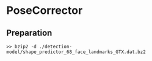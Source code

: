 # PoseCorrector

## Preparation 
`>> bzip2 -d ./detection-model/shape_predictor_68_face_landmarks_GTX.dat.bz2`
